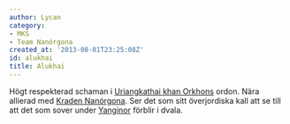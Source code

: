 ```yaml
---
author: Lycan
category:
- MKS
- Team Nanórgona
created_at: '2013-08-01T23:25:08Z'
id: alukhai
title: Alukhai
---
```

Högt respekterad schaman i [Uriangkathai khan Orkhons] ordon. Nära allierad med [Kraden Nanórgona]. Ser det som sitt överjordiska kall att se till att det som sover under [Yanginor] förblir i dvala.

  [Uriangkathai khan Orkhons]: Uriangkathai_khan_Orkhon
  [Kraden Nanórgona]: Kraden_Nanórgona
  [Yanginor]: Yanginor